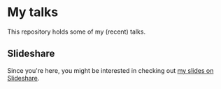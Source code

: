 My talks
========

This repository holds some of my (recent) talks.


Slideshare
----------

Since you're here, you might be interested in checking out [my slides on Slideshare](http://slideshare.net/rhcarvalho).
